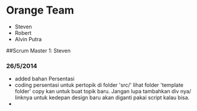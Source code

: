 Orange Team
=======================
 - Steven
 - Robert
 - Alvin Putra

##Scrum Master 1: Steven

### 26/5/2014
 - added bahan Persentasi
 - coding persentasi untuk pertopik di folder 'src/' lihat folder 'template folder' copy kan untuk buat topik baru. Jangan lupa tambahkan div nya/ linknya untuk kedepan design baru akan diganti pakai script kalau bisa.
 - 